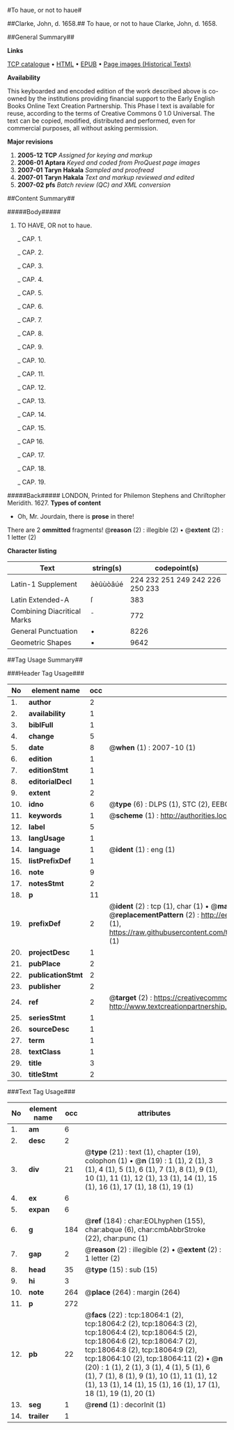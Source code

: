 #To haue, or not to haue#

##Clarke, John, d. 1658.##
To haue, or not to haue
Clarke, John, d. 1658.

##General Summary##

**Links**

[TCP catalogue](http://www.ota.ox.ac.uk/tcp/)  • 
[HTML](http://tei.it.ox.ac.uk/tcp/Texts-HTML/free/A18/A18945.html)  • 
[EPUB](http://tei.it.ox.ac.uk/tcp/Texts-EPUB/free/A18/A18945.epub) • 
[Page images (Historical Texts)](https://data.historicaltexts.jisc.ac.uk/view?pubId=eebo-99852723e&pageId=eebo-99852723e-18064-1)

**Availability**

This keyboarded and encoded edition of the
	       work described above is co-owned by the institutions
	       providing financial support to the Early English Books
	       Online Text Creation Partnership. This Phase I text is
	       available for reuse, according to the terms of Creative
	       Commons 0 1.0 Universal. The text can be copied,
	       modified, distributed and performed, even for
	       commercial purposes, all without asking permission.

**Major revisions**

1. __2005-12__ __TCP__ *Assigned for keying and markup*
1. __2006-01__ __Aptara__ *Keyed and coded from ProQuest page images*
1. __2007-01__ __Taryn Hakala__ *Sampled and proofread*
1. __2007-01__ __Taryn Hakala__ *Text and markup reviewed and edited*
1. __2007-02__ __pfs__ *Batch review (QC) and XML conversion*

##Content Summary##

#####Body#####

1. TO HAVE, OR
not to haue.

    _ CAP. 1.

    _ CAP. 2.

    _ CAP. 3.

    _ CAP. 4.

    _ CAP. 5.

    _ CAP. 6.

    _ CAP. 7.

    _ CAP. 8.

    _ CAP. 9.

    _ CAP. 10.

    _ CAP. 11.

    _ CAP. 12.

    _ CAP. 13.

    _ CAP. 14.

    _ CAP. 15.

    _ CAP 16.

    _ CAP. 17.

    _ CAP. 18.

    _ CAP. 19.

#####Back#####
LONDON,
Printed for Philemon Stephens and
Chriſtopher Meridith.
1627.
**Types of content**

  * Oh, Mr. Jourdain, there is **prose** in there!

There are 2 **ommitted** fragments! 
 @__reason__ (2) : illegible (2)  •  @__extent__ (2) : 1 letter (2)

**Character listing**


|Text|string(s)|codepoint(s)|
|---|---|---|
|Latin-1 Supplement|àèûùòâúé|224 232 251 249 242 226 250 233|
|Latin Extended-A|ſ|383|
|Combining             Diacritical Marks|̄|772|
|General Punctuation|•|8226|
|Geometric Shapes|▪|9642|

##Tag Usage Summary##

###Header Tag Usage###

|No|element name|occ|attributes|
|---|---|---|---|
|1.|__author__|2||
|2.|__availability__|1||
|3.|__biblFull__|1||
|4.|__change__|5||
|5.|__date__|8| @__when__ (1) : 2007-10 (1)|
|6.|__edition__|1||
|7.|__editionStmt__|1||
|8.|__editorialDecl__|1||
|9.|__extent__|2||
|10.|__idno__|6| @__type__ (6) : DLPS (1), STC (2), EEBO-CITATION (1), PROQUEST (1), VID (1)|
|11.|__keywords__|1| @__scheme__ (1) : http://authorities.loc.gov/ (1)|
|12.|__label__|5||
|13.|__langUsage__|1||
|14.|__language__|1| @__ident__ (1) : eng (1)|
|15.|__listPrefixDef__|1||
|16.|__note__|9||
|17.|__notesStmt__|2||
|18.|__p__|11||
|19.|__prefixDef__|2| @__ident__ (2) : tcp (1), char (1)  •  @__matchPattern__ (2) : ([0-9\-]+):([0-9IVX]+) (1), (.+) (1)  •  @__replacementPattern__ (2) : http://eebo.chadwyck.com/downloadtiff?vid=$1&page=$2 (1), https://raw.githubusercontent.com/textcreationpartnership/Texts/master/tcpchars.xml#$1 (1)|
|20.|__projectDesc__|1||
|21.|__pubPlace__|2||
|22.|__publicationStmt__|2||
|23.|__publisher__|2||
|24.|__ref__|2| @__target__ (2) : https://creativecommons.org/publicdomain/zero/1.0/ (1), http://www.textcreationpartnership.org/docs/. (1)|
|25.|__seriesStmt__|1||
|26.|__sourceDesc__|1||
|27.|__term__|1||
|28.|__textClass__|1||
|29.|__title__|3||
|30.|__titleStmt__|2||


###Text Tag Usage###

|No|element name|occ|attributes|
|---|---|---|---|
|1.|__am__|6||
|2.|__desc__|2||
|3.|__div__|21| @__type__ (21) : text (1), chapter (19), colophon (1)  •  @__n__ (19) : 1 (1), 2 (1), 3 (1), 4 (1), 5 (1), 6 (1), 7 (1), 8 (1), 9 (1), 10 (1), 11 (1), 12 (1), 13 (1), 14 (1), 15 (1), 16 (1), 17 (1), 18 (1), 19 (1)|
|4.|__ex__|6||
|5.|__expan__|6||
|6.|__g__|184| @__ref__ (184) : char:EOLhyphen (155), char:abque (6), char:cmbAbbrStroke (22), char:punc (1)|
|7.|__gap__|2| @__reason__ (2) : illegible (2)  •  @__extent__ (2) : 1 letter (2)|
|8.|__head__|35| @__type__ (15) : sub (15)|
|9.|__hi__|3||
|10.|__note__|264| @__place__ (264) : margin (264)|
|11.|__p__|272||
|12.|__pb__|22| @__facs__ (22) : tcp:18064:1 (2), tcp:18064:2 (2), tcp:18064:3 (2), tcp:18064:4 (2), tcp:18064:5 (2), tcp:18064:6 (2), tcp:18064:7 (2), tcp:18064:8 (2), tcp:18064:9 (2), tcp:18064:10 (2), tcp:18064:11 (2)  •  @__n__ (20) : 1 (1), 2 (1), 3 (1), 4 (1), 5 (1), 6 (1), 7 (1), 8 (1), 9 (1), 10 (1), 11 (1), 12 (1), 13 (1), 14 (1), 15 (1), 16 (1), 17 (1), 18 (1), 19 (1), 20 (1)|
|13.|__seg__|1| @__rend__ (1) : decorInit (1)|
|14.|__trailer__|1||
